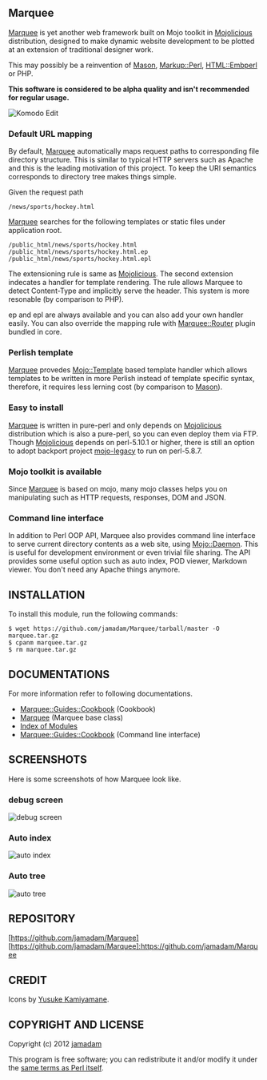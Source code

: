 Marquee
---------------

[Marquee] is yet another web framework built on Mojo toolkit in
[Mojolicious] distribution, designed to make dynamic website
development to be plotted at an extension of traditional designer work.

This may possibly be a reinvention of [Mason], [Markup::Perl], [HTML::Embperl]
or PHP.

__This software is considered to be alpha quality and isn't recommended for
regular usage.__

![Komodo Edit](http://mrqe.biz/screenshot/komodo.png "Komodo Edit")

### Default URL mapping

By default, [Marquee] automatically maps request paths to corresponding
file directory structure. This is similar to typical HTTP servers such as Apache
and this is the leading motivation of this project.
To keep the URI semantics corresponds to directory tree makes things simple.

Given the request path
    
    /news/sports/hockey.html

[Marquee] searches for the following templates or static files under
application root.

    /public_html/news/sports/hockey.html
    /public_html/news/sports/hockey.html.ep
    /public_html/news/sports/hockey.html.epl

The extensioning rule is same as [Mojolicious]. The second extension indecates
a handler for template rendering. The rule allows Marquee to detect Content-Type
and implicitly serve the header. This system is more resonable
(by comparison to PHP).

ep and epl are always available and you can also add your own handler easily.
You can also override the mapping rule with [Marquee::Router] plugin bundled
in core.

### Perlish template

[Marquee] provedes [Mojo::Template] based template handler which allows templates
to be written in more Perlish instead of template specific syntax,
therefore, it requires less lerning cost (by comparison to [Mason]).

### Easy to install

[Marquee] is written in pure-perl and only depends on [Mojolicious] distribution
which is also a pure-perl, so you can even deploy them via FTP.
Though [Mojolicious] depends on perl-5.10.1 or higher, there is still an option
to adopt backport project [mojo-legacy] to run on perl-5.8.7.

### Mojo toolkit is available

Since [Marquee] is based on mojo, many mojo classes helps you on manipulating
such as HTTP requests, responses, DOM and JSON.

### Command line interface

In addition to Perl OOP API, Marquee also provides command line interface
to serve current directory contents as a web site, using [Mojo::Daemon].
This is useful for development environment or even trivial file sharing.
The API provides some useful option such as auto index, POD viewer,
Markdown viewer. You don't need any Apache things anymore.

## INSTALLATION

To install this module, run the following commands:

    $ wget https://github.com/jamadam/Marquee/tarball/master -O marquee.tar.gz
    $ cpanm marquee.tar.gz
    $ rm marquee.tar.gz

## DOCUMENTATIONS

For more information refer to following documentations.

- [Marquee::Guides::Cookbook](http://mrqe.biz/perldoc/Marquee/Guides/Cookbook) (Cookbook)
- [Marquee](http://mrqe.biz/perldoc/Marquee) (Marquee base class)
- [Index of Modules](http://mrqe.biz/perldoc/)
- [Marquee::Guides::Cookbook](http://mrqe.biz/perldoc/Marquee/Guides/Cookbook#COMMAND_LINE_INTERFACE) (Command line interface)

## SCREENSHOTS

Here is some screenshots of how Marquee look like.

### debug screen

![debug screen](http://mrqe.biz/screenshot/debug_screen.png "Debug screen")

### Auto index

![auto index](http://mrqe.biz/screenshot/autoindex.png "Auto Index")

### Auto tree

![auto tree](http://mrqe.biz/screenshot/autoindextree.png "Auto Index")

## REPOSITORY

[https://github.com/jamadam/Marquee]
[https://github.com/jamadam/Marquee]:https://github.com/jamadam/Marquee

## CREDIT

Icons by [Yusuke Kamiyamane].

## COPYRIGHT AND LICENSE

Copyright (c) 2012 [jamadam]

This program is free software; you can redistribute it and/or
modify it under the [same terms as Perl itself].

[Marquee]:http://mrqe.biz/perldoc/Marquee
[Marquee::Router]:http://mrqe.biz/perldoc/Marquee/Router
[Mojolicious]:http://mojolicio.us/
[Mason]:http://search.cpan.org/~jswartz/Mason-2.20/lib/Mason.pm
[mojo-legacy]:https://github.com/jamadam/mojo-legacy
[Mojo::Template]:http://search.cpan.org/~sri/Mojolicious-3.35/lib/Mojo/Template.pm
[Mojo::Daemon]:http://search.cpan.org/~sri/Mojolicious-3.35/lib/Mojo/Daemon.pm
[same terms as Perl itself]:http://dev.perl.org/licenses/
[Yusuke Kamiyamane]:http://p.yusukekamiyamane.com/
[jamadam]: http://blog2.jamadam.com/
[Markup::Perl]:http://search.cpan.org/~mmathews/Markup-Perl-0.5/lib/Markup/Perl.pm
[HTML::Embperl]:http://search.cpan.org/~grichter/HTML-Embperl-1.3.6/Embperl.pod
